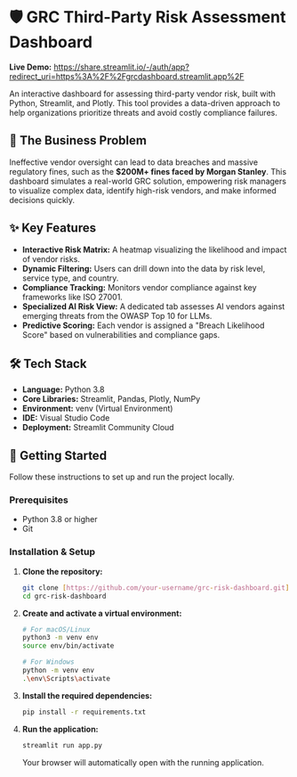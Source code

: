 # 🛡️ GRC Third-Party Risk Assessment Dashboard

**Live Demo:** https://share.streamlit.io/-/auth/app?redirect_uri=https%3A%2F%2Fgrcdashboard.streamlit.app%2F

An interactive dashboard for assessing third-party vendor risk, built with Python, Streamlit, and Plotly. This tool provides a data-driven approach to help organizations prioritize threats and avoid costly compliance failures.


## 🎯 The Business Problem

Ineffective vendor oversight can lead to data breaches and massive regulatory fines, such as the **$200M+ fines faced by Morgan Stanley**. This dashboard simulates a real-world GRC solution, empowering risk managers to visualize complex data, identify high-risk vendors, and make informed decisions quickly.

## ✨ Key Features

* **Interactive Risk Matrix:** A heatmap visualizing the likelihood and impact of vendor risks.
* **Dynamic Filtering:** Users can drill down into the data by risk level, service type, and country.
* **Compliance Tracking:** Monitors vendor compliance against key frameworks like ISO 27001.
* **Specialized AI Risk View:** A dedicated tab assesses AI vendors against emerging threats from the OWASP Top 10 for LLMs.
* **Predictive Scoring:** Each vendor is assigned a "Breach Likelihood Score" based on vulnerabilities and compliance gaps.

## 🛠️ Tech Stack

* **Language:** Python 3.8
* **Core Libraries:** Streamlit, Pandas, Plotly, NumPy
* **Environment:** venv (Virtual Environment)
* **IDE:** Visual Studio Code
* **Deployment:** Streamlit Community Cloud

## 🚀 Getting Started

Follow these instructions to set up and run the project locally.

### Prerequisites

* Python 3.8 or higher
* Git

### Installation & Setup

1.  **Clone the repository:**
    ```bash
    git clone [https://github.com/your-username/grc-risk-dashboard.git](https://github.com/your-username/grc-risk-dashboard.git)
    cd grc-risk-dashboard
    ```

2.  **Create and activate a virtual environment:**
    ```bash
    # For macOS/Linux
    python3 -m venv env
    source env/bin/activate

    # For Windows
    python -m venv env
    .\env\Scripts\activate
    ```

3.  **Install the required dependencies:**
    ```bash
    pip install -r requirements.txt
    ```

4.  **Run the application:**
    ```bash
    streamlit run app.py
    ```
    Your browser will automatically open with the running application.

